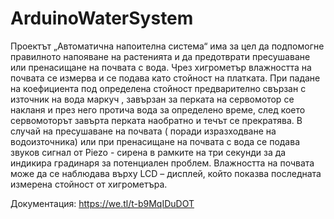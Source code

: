 # ArduinoWaterSystem
Проектът „Автоматична напоителна система“ има за цел да подпомогне  правилното напояване на растенията и да предотврати пресушаване или пренасищане на почвата с вода.
Чрез хигрометър влажността на почвата се измерва и се подава като стойност на платката. При падане на коефициента под определена стойност предварително свързан с източник на вода маркуч , завързан за перката на сервомотор се накланя и през него протича вода за определено време, след което сервомоторът завърта перката наобратно и течът се прекратява.  В случай на пресушаване на почвата ( поради изразходване на водоизточника) или при пренасищане на почвата с вода  се подава звуков сигнал от Piezo - сирена в рамките на три секунди за да индикира градинаря за потенциален проблем.  Влажността на почвата може да се наблюдава върху LCD – дисплей, който показва последната измерена стойност от хигрометъра.


Документация:  https://we.tl/t-b9MqIDuDOT
